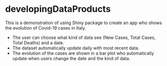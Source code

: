 # developingDataProducts

This is a demonstration of using Shiny package to create an app who shows the 
evolution of Covid-19 cases in Italy.
- The user can choose what kind of data see (New Cases, Total Cases, Total Deaths) and a date.
- The dataset automatically update daily with most recent data.
- The evolution of the cases are shown in a bar plot who automatically update when 
users change the date and the kind of data.
